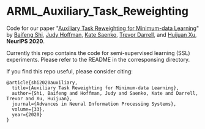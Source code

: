 # ARML_Auxiliary_Task_Reweighting
Code for our paper "[Auxiliary Task Reweighting for Minimum-data Learning](https://sites.google.com/view/auxiliary-task-reweighting/home)" by [Baifeng Shi](https://bfshi.github.io), [Judy Hoffman](https://www.cc.gatech.edu/~judy/), [Kate Saenko](http://ai.bu.edu/ksaenko.html), [Trevor Darrell](https://people.eecs.berkeley.edu/~trevor/), and [Huijuan Xu](http://cs-people.bu.edu/hxu/), **NeurIPS 2020**.

Currently this repo contains the code for semi-supervised learning (SSL) experiments. Please refer to the README in the corresponsing directory.

If you find this repo useful, please consider citing:
```
@article{shi2020auxiliary,
  title={Auxiliary Task Reweighting for Minimum-data Learning},
  author={Shi, Baifeng and Hoffman, Judy and Saenko, Kate and Darrell, Trevor and Xu, Huijuan},
  journal={Advances in Neural Information Processing Systems},
  volume={33},
  year={2020}
}
```
